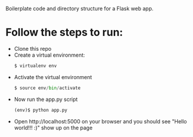 Boilerplate code and directory structure for a Flask web app. 

# Follow the steps to run:

* Clone this repo
* Create a virtual environment:
  ```python
  $ virtualenv env
  ```
* Activate the virtual environment
   ```python
  $ source env/bin/activate
  ```
* Now run the app.py script
  ```python
  (env)$ python app.py
  ```
* Open http://localhost:5000 on your browser and you should see "Hello world!!! :)" show up on the page